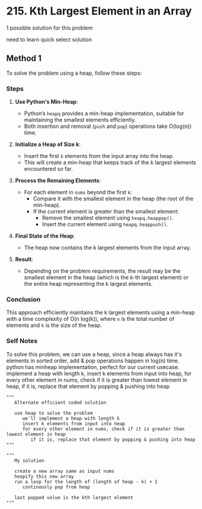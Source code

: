 # 215. Kth Largest Element in an Array

1 possible solution for this problem  

need to learn quick select solution

## Method 1

To solve the problem using a heap, follow these steps:

### Steps

1. **Use Python's Min-Heap**:
   - Python’s `heapq` provides a min-heap implementation, suitable for maintaining the smallest elements efficiently.
   - Both insertion and removal (`push` and `pop`) operations take O(log(n)) time.

2. **Initialize a Heap of Size k**:
   - Insert the first `k` elements from the input array into the heap.
   - This will create a min-heap that keeps track of the k largest elements encountered so far.

3. **Process the Remaining Elements**:
   - For each element in `nums` beyond the first `k`:
     - Compare it with the smallest element in the heap (the root of the min-heap).
     - If the current element is greater than the smallest element:
       - Remove the smallest element using `heapq.heappop()`.
       - Insert the current element using `heapq.heappush()`.

4. **Final State of the Heap**:
   - The heap now contains the k largest elements from the input array.

5. **Result**:
   - Depending on the problem requirements, the result may be the smallest element in the heap (which is the k-th largest element) or the entire heap representing the k largest elements.

### Conclusion

This approach efficiently maintains the k largest elements using a min-heap with a time complexity of O(n log(k)), where `n` is the total number of elements and `k` is the size of the heap.


### Self Notes
To solve this problem, we can use a heap, since a heap always has it's elements in sorted order, add & pop operations happen in log(n) time. python has minheap implementation, perfect for our current usecase. implement a heap with length k, insert k elements from input into heap, for every other element in nums, check if it is greater than lowest element in heap, if it is, replace that element by popping & pushing into heap


```
"""
   Alternate efficient coded solution

   use heap to solve the problem
      we'll implement a heap with length k
      insert k elements from input into heap
      for every other element in nums, check if it is greater than lowest element in heap
         if it is, replace that element by popping & pushing into heap
"""

"""
   My solution

   create a new array same as input nums
   heapify this new array
   run a loop for the length of (length of heap - k) + 1
      continously pop from heap
   
   last popped value is the kth largest element
"""
```

